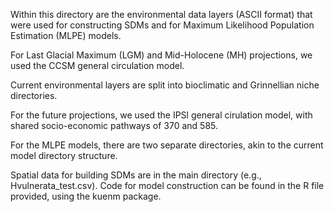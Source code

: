 Within this directory are the environmental data layers (ASCII format) that were used for constructing SDMs and for Maximum Likelihood Population Estimation (MLPE) models. 

For Last Glacial Maximum (LGM) and Mid-Holocene (MH) projections, we used the CCSM general circulation model.

Current environmental layers are split into bioclimatic and Grinnellian niche directories. 

For the future projections, we used the IPSl general cirulation model, with shared socio-economic pathways of 370 and 585.

For the MLPE models, there are two separate directories, akin to the current model directory structure. 

Spatial data for building SDMs are in the main directory (e.g., Hvulnerata_test.csv). Code for model construction can be found in the R file provided, using the kuenm package.
